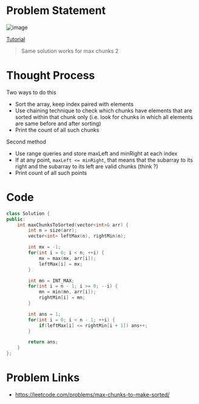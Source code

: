 # Problem Statement

![image](https://user-images.githubusercontent.com/10897423/138269441-d29ace20-a115-472b-a552-666aa812f542.png)

[Tutorial](https://www.youtube.com/watch?v=XZueXHOhO5E&list=PL-Jc9J83PIiE-TR27GB7V5TBLQRT5RnSl&index=13)

> Same solution works for max chunks 2

# Thought Process

Two ways to do this
- Sort the array, keep index paired with elements
- Use chaining technique to check which chunks have elements that are sorted within that chunk only (i.e. look for chunks in which all elements are same before and after sorting)
- Print the count of all such chunks

Second method
- Use range queries and store maxLeft and minRight at each index
- If at any point, `maxLeft <= minRight`, that means that the subarray to its right and the subarray to its left are valid chunks (think ?)
- Print count of all such points

# Code
```cpp
class Solution {
public:
    int maxChunksToSorted(vector<int>& arr) {
        int n = size(arr);
        vector<int> leftMax(n), rightMin(n);

        int mx = -1;
        for(int i = 0; i < n; ++i) {
            mx = max(mx, arr[i]);
            leftMax[i] = mx;
        }

        int mn = INT_MAX;
        for(int i = n - 1; i >= 0; --i) {
            mn = min(mn, arr[i]);
            rightMin[i] = mn;
        }

        int ans = 1;
        for(int i = 0; i < n - 1; ++i) {
            if(leftMax[i] <= rightMin[i + 1]) ans++;
        }

        return ans;
    }
};
```

# Problem Links
- https://leetcode.com/problems/max-chunks-to-make-sorted/
